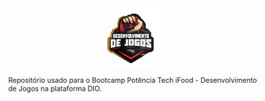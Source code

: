 <p align="center">
  <img src="image.png" alt="Descrição da imagem">
</p>

Repositório usado para o Bootcamp Potência Tech iFood - Desenvolvimento de Jogos na plataforma DIO.
